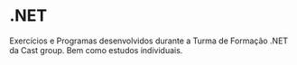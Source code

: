 # .NET
Exercícios e Programas desenvolvidos durante a Turma  de Formação .NET da Cast group. Bem como estudos individuais.
